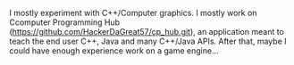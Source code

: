 I mostly experiment with C++/Computer graphics. I mostly work on Ccomputer Programming Hub (https://github.com/HackerDaGreat57/cp_hub.git), an application meant to teach the end user C++, Java and many C++/Java APIs. After that, maybe I could have enough experience work on a game engine...
